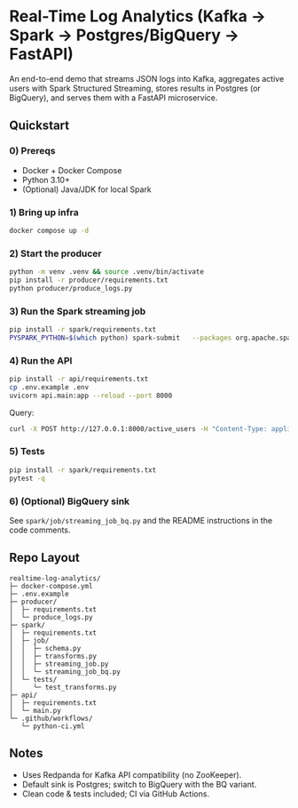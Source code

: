 # Real-Time Log Analytics (Kafka → Spark → Postgres/BigQuery → FastAPI)

An end-to-end demo that streams JSON logs into Kafka, aggregates active users with Spark Structured Streaming, stores results in Postgres (or BigQuery), and serves them with a FastAPI microservice.

## Quickstart

### 0) Prereqs
- Docker + Docker Compose
- Python 3.10+
- (Optional) Java/JDK for local Spark

### 1) Bring up infra
```bash
docker compose up -d
```

### 2) Start the producer
```bash
python -m venv .venv && source .venv/bin/activate
pip install -r producer/requirements.txt
python producer/produce_logs.py
```

### 3) Run the Spark streaming job
```bash
pip install -r spark/requirements.txt
PYSPARK_PYTHON=$(which python) spark-submit   --packages org.apache.spark:spark-sql-kafka-0-10_2.12:3.5.1,org.postgresql:postgresql:42.7.3   spark/job/streaming_job.py
```

### 4) Run the API
```bash
pip install -r api/requirements.txt
cp .env.example .env
uvicorn api.main:app --reload --port 8000
```

Query:
```bash
curl -X POST http://127.0.0.1:8000/active_users -H "Content-Type: application/json" -d '{"minutes":5,"limit":5}'
```

### 5) Tests
```bash
pip install -r spark/requirements.txt
pytest -q
```

### 6) (Optional) BigQuery sink
See `spark/job/streaming_job_bq.py` and the README instructions in the code comments.

## Repo Layout
```
realtime-log-analytics/
├─ docker-compose.yml
├─ .env.example
├─ producer/
│  ├─ requirements.txt
│  └─ produce_logs.py
├─ spark/
│  ├─ requirements.txt
│  ├─ job/
│  │  ├─ schema.py
│  │  ├─ transforms.py
│  │  ├─ streaming_job.py
│  │  └─ streaming_job_bq.py
│  └─ tests/
│     └─ test_transforms.py
├─ api/
│  ├─ requirements.txt
│  └─ main.py
└─ .github/workflows/
   └─ python-ci.yml
```

## Notes
- Uses Redpanda for Kafka API compatibility (no ZooKeeper).
- Default sink is Postgres; switch to BigQuery with the BQ variant.
- Clean code & tests included; CI via GitHub Actions.
